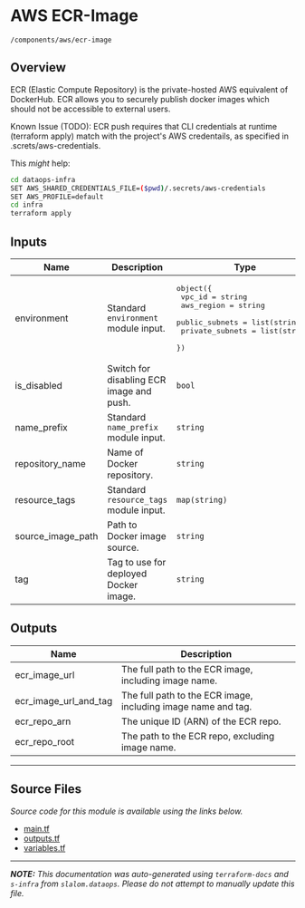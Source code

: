 
# AWS ECR-Image

`/components/aws/ecr-image`

## Overview


ECR (Elastic Compute Repository) is the private-hosted AWS equivalent of DockerHub.
ECR allows you to securely publish docker images which should not be accessible to external users.

Known Issue (TODO): ECR push requires that CLI credentials at runtime (terraform apply) match with the
project's AWS credentails, as specified in .screts/aws-credentials.

This _might_ help:

```bash
cd dataops-infra
SET AWS_SHARED_CREDENTIALS_FILE=($pwd)/.secrets/aws-credentials
SET AWS_PROFILE=default
cd infra
terraform apply
```

## Inputs

| Name | Description | Type | Default | Required |
|------|-------------|------|---------|:-----:|
| environment | Standard `environment` module input. | <pre>object({<br>    vpc_id          = string<br>    aws_region      = string<br>    public_subnets  = list(string)<br>    private_subnets = list(string)<br>  })</pre> | n/a | yes |
| is\_disabled | Switch for disabling ECR image and push. | `bool` | n/a | yes |
| name\_prefix | Standard `name_prefix` module input. | `string` | n/a | yes |
| repository\_name | Name of Docker repository. | `string` | n/a | yes |
| resource\_tags | Standard `resource_tags` module input. | `map(string)` | n/a | yes |
| source\_image\_path | Path to Docker image source. | `string` | n/a | yes |
| tag | Tag to use for deployed Docker image. | `string` | `"latest"` | no |

## Outputs

| Name | Description |
|------|-------------|
| ecr\_image\_url | The full path to the ECR image, including image name. |
| ecr\_image\_url\_and\_tag | The full path to the ECR image, including image name and tag. |
| ecr\_repo\_arn | The unique ID (ARN) of the ECR repo. |
| ecr\_repo\_root | The path to the ECR repo, excluding image name. |

---------------------

## Source Files

_Source code for this module is available using the links below._

* [main.tf](main.tf)
* [outputs.tf](outputs.tf)
* [variables.tf](variables.tf)

---------------------

_**NOTE:** This documentation was auto-generated using
`terraform-docs` and `s-infra` from `slalom.dataops`.
Please do not attempt to manually update this file._
